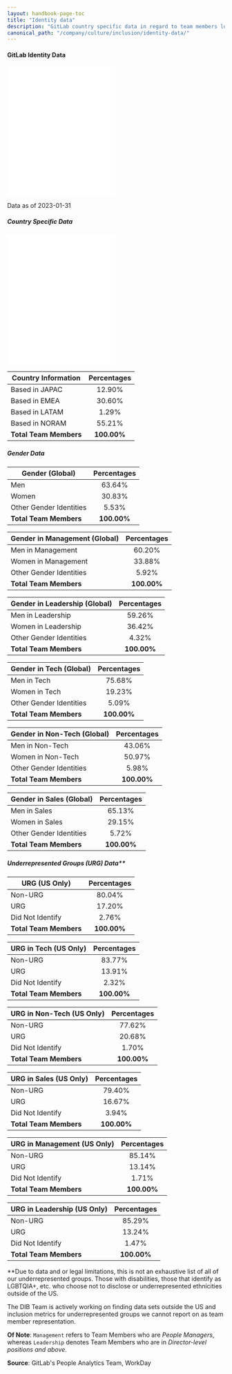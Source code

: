 ```yaml
---
layout: handbook-page-toc
title: "Identity data"
description: "GitLab country specific data in regard to team members location, gender, ethnicity, race, age etc. View data here!"
canonical_path: "/company/culture/inclusion/identity-data/"
---
```


#### GitLab Identity Data

<embed width="49.7%" height="300" src="<%= signed_periscope_url(dashboard: 1131846, embed: 'v2') %>">

Data as of 2023-01-31

##### Country Specific Data

<embed width="49.7%" height="300" src="<%= signed_periscope_url(dashboard: 1131846, chart: 16548799, embed: 'v2') %>">

| **Country Information** | **Percentages** |
|---|:---:|
| Based in JAPAC | 12.90% |
| Based in EMEA | 30.60% |
| Based in LATAM | 1.29% |
| Based in NORAM | 55.21% |
| **Total Team Members** | **100.00%** |

##### Gender Data

| **Gender (Global)** | **Percentages** |
|---|:---:|
| Men | 63.64% |
| Women | 30.83% |
| Other Gender Identities | 5.53% |
| **Total Team Members** | **100.00%** |

| **Gender in Management (Global)** | **Percentages** |
|---|:---:|
| Men in Management | 60.20% |
| Women in Management | 33.88% |
| Other Gender Identities | 5.92% |
| **Total Team Members** | **100.00%** |

| **Gender in Leadership (Global)** | **Percentages** |
|---|:---:|
| Men in Leadership | 59.26% |
| Women in Leadership | 36.42% |
| Other Gender Identities | 4.32% |
| **Total Team Members** | **100.00%** |

| **Gender in Tech (Global)** | **Percentages** |
|---|:---:|
| Men in Tech | 75.68% |
| Women in Tech | 19.23% |
| Other Gender Identities | 5.09% |
| **Total Team Members** | **100.00%** |

| **Gender in Non-Tech (Global)** | **Percentages** |
|---|:---:|
| Men in Non-Tech | 43.06% |
| Women in Non-Tech | 50.97% |
| Other Gender Identities | 5.98% |
| **Total Team Members** | **100.00%** |

| **Gender in Sales (Global)** | **Percentages** |
|---|:---:|
| Men in Sales | 65.13% |
| Women in Sales | 29.15% |
| Other Gender Identities | 5.72% |
| **Total Team Members** | **100.00%** |

##### Underrepresented Groups (URG) Data**

| **URG (US Only)** | **Percentages** |
|---|:---:|
| Non-URG | 80.04% |
| URG | 17.20% |
| Did Not Identify | 2.76% |
| **Total Team Members** | **100.00%** |

| **URG in Tech (US Only)** | **Percentages** |
|---|:---:|
| Non-URG | 83.77% |
| URG | 13.91% |
| Did Not Identify | 2.32% |
| **Total Team Members** | **100.00%** |

| **URG in Non-Tech (US Only)** | **Percentages** |
|---|:---:|
| Non-URG | 77.62% |
| URG | 20.68% |
| Did Not Identify | 1.70% |
| **Total Team Members** | **100.00%** |

| **URG in Sales (US Only)** | **Percentages** |
|---|:---:|
| Non-URG | 79.40% |
| URG | 16.67% |
| Did Not Identify | 3.94% |
| **Total Team Members** | **100.00%** |

| **URG in Management (US Only)** | **Percentages** |
|---|:---:|
| Non-URG | 85.14% |
| URG | 13.14% |
| Did Not Identify | 1.71% |
| **Total Team Members** | **100.00%** |

| **URG in Leadership (US Only)** | **Percentages** |
|---|:---:|
| Non-URG | 85.29% |
| URG | 13.24% |
| Did Not Identify | 1.47% |
| **Total Team Members** | **100.00%** |


**Due to data and or legal limitations, this is not an exhaustive list of all of our underrepresented groups.  Those with disabilities, those that identify as LGBTQIA+, etc. who choose not to disclose or underrepresented ethnicities outside of the US. 

The DIB Team is actively working on finding data sets outside the US and inclusion metrics for underrepresented groups we cannot report on as team member representation. 

**Of Note**: `Management` refers to Team Members who are *People Managers*, whereas `Leadership` denotes Team Members who are in *Director-level positions and above*.

**Source**: GitLab's People Analytics Team, WorkDay
